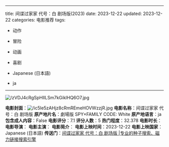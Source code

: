 
---
title: 间谍过家家 代号：白 剧场版(2023)
date: 2023-12-22
updated: 2023-12-22
categories: 电影推荐
tags:

- 动作
- 冒险
- 动画
- 喜剧

- Japanese (日本語)
- ja
---

<img src="https://image.tmdb.org/t/p/original/zVDJ4cRgSpHlILSm7kGiklHQ6O7.jpg" alt="/zVDJ4cRgSpHlILSm7kGiklHQ6O7.jpg" title="/zVDJ4cRgSpHlILSm7kGiklHQ6O7.jpg">

**电影封面**：<img src="https://image.tmdb.org/t/p/w200/ic5le5zAHjz8cRmREmeHOVWzzjR.jpg" alt="/ic5le5zAHjz8cRmREmeHOVWzzjR.jpg" title="/ic5le5zAHjz8cRmREmeHOVWzzjR.jpg">
**电影名称**：间谍过家家 代号：白 剧场版
**原产地片名**：劇場版 SPY×FAMILY CODE: White
**原产地语言**：ja
**包含成人内容**：False
**电影评分**：7.1
**评分人数**：5
**热门程度**：32.378
**电影时长**：
**电影导演**：
**电影主演**：
**电影简介**：
**电影上映时间**：2023-12-22
**电影上映国家**：Japanese (日本語)
**传送门**：[间谍过家家 代号：白 剧场版 |专业的种子搜索、磁力链接搜索引擎](https://movie.amd794.com:2083/?search=%E5%8A%87%E5%A0%B4%E7%89%88%20SPY%C3%97FAMILY%20CODE%3A%20White&ordering=&mode=match_phrase&page_size=10&page=1)

